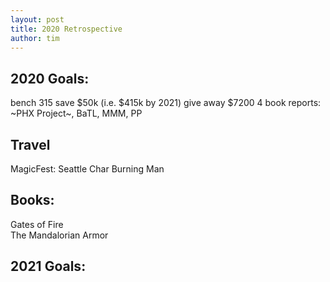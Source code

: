 ```yaml
---
layout: post
title: 2020 Retrospective
author: tim
---
```


2020 Goals:
---
bench 315 
save $50k (i.e. $415k by 2021)
give away $7200
4 book reports: ~PHX Project~, BaTL, MMM, PP


Travel
---
MagicFest: Seattle
Char
Burning Man


Books:
---
Gates of Fire  
The Mandalorian Armor  

2021 Goals:
---